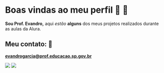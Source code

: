# Boas vindas ao meu perfil 🧔      💙

**Sou Prof. Evandro,** aqui _estão_ **alguns** dos meus projetos realizados durante as aulas da Alura.

## Meu contato: 📧  

**evandrogarcia@prof.educacao.sp.gov.br** 


![](https://media3.giphy.com/media/v1.Y2lkPTc5MGI3NjExYmIyeHF0Y2V0NDlrZDAwNmN0a2tpN2gxbjJ2ZDBhNnJiYXNlMDN6MiZlcD12MV9naWZzX3NlYXJjaCZjdD1n/RSnbPf5osSUKMdzwog/giphy.webp)
![](https://encrypted-tbn0.gstatic.com/images?q=tbn:ANd9GcSit31LOHePwl9wE4wMfHG0Ny2BfYX0cEdNQQyiNTQSKJvHhiY6pgYr-bK4KpBYcbll5cw&usqp=CAU)
<!--![](https://media0.giphy.com/media/v1.Y2lkPTc5MGI3NjExYmIyeHF0Y2V0NDlrZDAwNmN0a2tpN2gxbjJ2ZDBhNnJiYXNlMDN6MiZlcD12MV9naWZzX3NlYXJjaCZjdD1n/KR55ji3mh5GMromEXX/200.webp)-->
<!-- é assim mesmo-->
